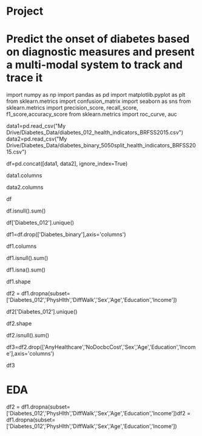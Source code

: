# Project
# Predict the onset of diabetes based on diagnostic measures and present a multi-modal system to track and trace it

import numpy as np
import pandas as pd
import matplotlib.pyplot as plt
from sklearn.metrics import confusion_matrix
import seaborn as sns
from sklearn.metrics import precision_score, recall_score, f1_score,accuracy_score
from sklearn.metrics import roc_curve, auc

data1=pd.read_csv("My Drive/Diabetes_Data/diabetes_012_health_indicators_BRFSS2015.csv")
data2=pd.read_csv("My Drive/Diabetes_Data/diabetes_binary_5050split_health_indicators_BRFSS2015.csv")

df=pd.concat([data1, data2], ignore_index=True)

data1.columns

data2.columns

df

df.isnull().sum()

df['Diabetes_012'].unique()

df1=df.drop(['Diabetes_binary'],axis='columns')

df1.columns

df1.isnull().sum()

df1.isna().sum()

df1.shape

df2 = df1.dropna(subset=['Diabetes_012','PhysHlth','DiffWalk','Sex','Age','Education','Income'])

df2['Diabetes_012'].unique()

df2.shape

df2.isnull().sum()

df3=df2.drop(['AnyHealthcare','NoDocbcCost','Sex','Age','Education','Income'],axis='columns')

df3

# EDA
df2 = df1.dropna(subset=['Diabetes_012','PhysHlth','DiffWalk','Sex','Age','Education','Income'])df2 = df1.dropna(subset=['Diabetes_012','PhysHlth','DiffWalk','Sex','Age','Education','Income'])
